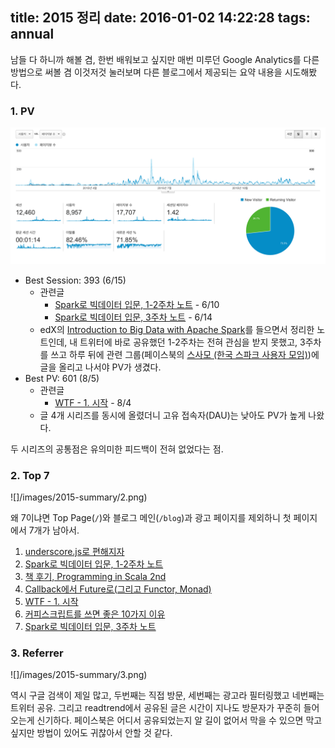 title: 2015 정리
date: 2016-01-02 14:22:28
tags: annual
---

남들 다 하니까 해볼 겸, 한번 배워보고 싶지만 매번 미루던 Google Analytics를 다른 방법으로 써볼 겸
이것저것 눌러보며 다른 블로그에서 제공되는 요약 내용을 시도해봤다.


### 1. PV
![](/images/2015-summary/1.png)

- Best Session: 393 (6/15)
    + 관련글
        * [Spark로 빅데이터 입문, 1-2주차 노트](/2015/06/10/big-data-with-spark-1-2-week/) - 6/10
        * [Spark로 빅데이터 입문, 3주차 노트](/2015/06/14/big-data-with-spark-3-week/) - 6/14
    + edX의 [Introduction to Big Data with Apache Spark](https://courses.edx.org/courses/BerkeleyX/CS100.1x/1T2015/)를 들으면서 정리한 노트인데, 내 트위터에 바로 공유했던 1-2주차는 전혀 관심을 받지 못했고, 3주차를 쓰고 하루 뒤에 관련 그룹(페이스북의 [스사모 (한국 스파크 사용자 모임)](https://www.facebook.com/groups/sparkkoreauser/))에 글을 올리고 나서야 PV가 생겼다.
- Best PV: 601 (8/5)
    + 관련글
        * [WTF - 1. 시작](/2015/08/04/wtf-1-intro/) - 8/4
    + 글 4개 시리즈를 동시에 올렸더니 고유 접속자(DAU)는 낮아도 PV가 높게 나왔다.

두 시리즈의 공통점은 유의미한 피드백이 전혀 없었다는 점.

### 2. Top 7

![]/images/2015-summary/2.png)

왜 7이냐면 Top Page(`/`)와 블로그 메인(`/blog`)과 광고 페이지를 제외하니 첫 페이지에서 7개가 남아서.

1. [underscore.js로 편해지자](/2012/10/09/getting-cozy-with-underscore-js/)
2. [Spark로 빅데이터 입문, 1-2주차 노트](/2015/06/10/big-data-with-spark-1-2-week/)
3. [책 후기, Programming in Scala 2nd](/2015/01/18/pis-review/)
4. [Callback에서 Future로(그리고 Functor, Monad)](/2015/05/28/callback-to-future-functor-applicative-monad/)
5. [WTF - 1. 시작](/2015/08/04/wtf-1-intro/)
6. [커피스크립트를 쓰면 좋은 10가지 이유](/2012/09/19/10-good-reasons-use-coffeescript/)
7. [Spark로 빅데이터 입문, 3주차 노트](/2015/06/14/big-data-with-spark-3-week/)


### 3. Referrer

![]/images/2015-summary/3.png)

역시 구글 검색이 제일 많고, 두번째는 직접 방문, 세번째는 광고라 필터링했고 네번째는 트위터 공유. 그리고
readtrend에서 공유된 글은 시간이 지나도 방문자가 꾸준히 들어오는게 신기하다. 페이스북은 어디서
공유되었는지 알 길이 없어서 막을 수 있으면 막고 싶지만 방법이 있어도 귀찮아서 안할 것 같다.